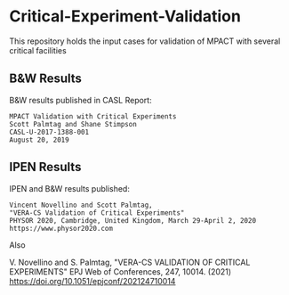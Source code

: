 # Critical-Experiment-Validation

This repository holds the input cases for validation of MPACT with several critical facilities

## B&W Results

B&W results published in CASL Report:

    MPACT Validation with Critical Experiments
    Scott Palmtag and Shane Stimpson
    CASL-U-2017-1388-001
    August 20, 2019

## IPEN Results

IPEN and B&W results published:

    Vincent Novellino and Scott Palmtag,
    "VERA-CS Validation of Critical Experiments"
    PHYSOR 2020, Cambridge, United Kingdom, March 29-April 2, 2020
    https://www.physor2020.com

Also

   V. Novellino and S. Palmtag,
   "VERA-CS VALIDATION OF CRITICAL EXPERIMENTS"
   EPJ Web of Conferences, 247, 10014. (2021)
   https://doi.org/10.1051/epjconf/202124710014

